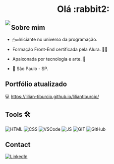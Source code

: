 <h1 align="center"> Olá :rabbit2:</h1>
 <img align="left"  src="![image](https://user-images.githubusercontent.com/112278577/225727895-49ed0500-62ce-4aed-9487-bf3ad5ce40cf.png)">
<h2>Sobre mim</h2>
<p> 

- 🖱⌨Iniciante no universo da programação. 
         
- Formação Front-End certificada pela Alura. 👩‍🎓

- Apaixonada por tecnologia e arte. 🎨 

- &#128204; São Paulo - SP. 
 
 </p>
 
 <h2>Portfólio atualizado </h2>
 
:computer: https://lilian-tiburcio.github.io/liliantiburcio/


<div>
<h2>Tools 🛠</h2>

![HTML](https://camo.githubusercontent.com/0c3a16a22ae058cfe38a06dc9ea16404cf006409262f547c9ccfa3ec8b30f71e/68747470733a2f2f696d672e736869656c64732e696f2f62616467652f2d48544d4c352d4533344632363f7374796c653d666c61742d737175617265266c6f676f3d68746d6c35266c6f676f436f6c6f723d7768697465)
![CSS](https://camo.githubusercontent.com/2435c2a64789b8a71c701a1a593b4a6e6869789bfb0626e515dc2a6b6dffa6c5/68747470733a2f2f696d672e736869656c64732e696f2f62616467652f2d435353332d3135373242363f7374796c653d666c61742d737175617265266c6f676f3d63737333)
![VSCode](https://camo.githubusercontent.com/639d2f4c43a01e8f0382589b9e2dae1d20161b6ec0bc9a40dcd99917f1b2286d/68747470733a2f2f696d672e736869656c64732e696f2f62616467652f2d5653436f64652d3030374143433f7374796c653d666c61742d737175617265266c6f676f3d76697375616c2d73747564696f2d636f6465266c6f676f436f6c6f723d7768697465)
 ![JS](https://camo.githubusercontent.com/6e8ce928be6e5866e27140eb0bb25479b52137d75ee0196e7b67c91038a9abc3/68747470733a2f2f696d672e736869656c64732e696f2f62616467652f2d4a6176615363726970742d3035313232413f7374796c653d666c6174266c6f676f3d6a617661736372697074)
 ![GIT](https://camo.githubusercontent.com/2fc774b6f44efd9ac27316c539e0e94f8e524f872dc5b1c3ef60266a598331bc/68747470733a2f2f696d672e736869656c64732e696f2f62616467652f2d4769742d3035313232413f7374796c653d666c6174266c6f676f3d676974)
 ![GitHub](https://camo.githubusercontent.com/202a58d250ff1d21ee70433e0070b55f8fed747f8883c1750742aa791b1ad871/68747470733a2f2f696d672e736869656c64732e696f2f62616467652f2d4769744875622d3035313232413f7374796c653d666c6174266c6f676f3d676974687562) 
</div>



<h2>Contact</h2>
<a href="[https://www.linkedin.com/in/jessica-a-cordeiro/](https://www.linkedin.com/in/liliantiburcio/)"><img src="https://img.shields.io/badge/LinkedIn-%230077B5.svg?&style=flat-square&logo=linkedin&logoColor=white" alt="LinkedIn"> </a> 

